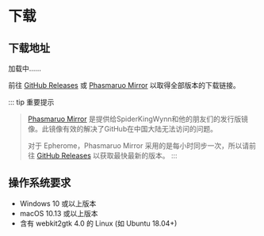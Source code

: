 # 下载
<h2 id="Download">下载地址</h2>
<p id="OSVERSION">加载中……</p>
<p id="EPHVERSION"></p>
<div id="downloadButtonContainer"></div>

前往 [GitHub Releases](https://github.com/ResetPower/Epherome/releases) 或 [Phasmaruo Mirror](https://mirror.phasmaruo.com/epherome) 以取得全部版本的下载链接。

::: tip 重要提示
>[Phasmaruo Mirror](https://mirror.phasmaruo.com) 是提供给SpiderKingWynn和他的朋友们的发行版镜像。此镜像有效的解决了GitHub在中国大陆无法访问的问题。
>
>对于 Epherome，Phasmaruo Mirror 采用的是每小时同步一次，所以请前往 [GitHub Releases](https://github.com/ResetPower/Epherome/releases) 以获取最快最新的版本。
:::

## 操作系统要求

- Windows 10 或以上版本
- macOS 10.13 或以上版本
- 含有 webkit2gtk 4.0 的 Linux (如 Ubuntu 18.04+)

<style>
    .downloadbutton {
        padding: 10px 20px;
        font-size: 18px;
        background-color: #4CAF50;
        color: white;
        border: none;
        border-radius: 5px;
        cursor: pointer;
    }
</style>

<script module>
    export default {
        mounted() {
        fetch('https://mirror.phasmaruo.com/epherome/release.json')
            .then(response => response.json())
            .then(data => {
                const htmlUrl = data[0].html_url;
                const version = htmlUrl.match(/tag\/(.*)$/)[1];
                this.checkOperatingSystem(version);
            });
        },
        methods: {
            checkOperatingSystem(version) {
                document.getElementById("downloadButtonContainer").innerHTML = null;
                var osName = "Unknown";
                var osVersion = "Unknown";
                var userAgent = navigator.userAgent.toLowerCase();
                if (userAgent.indexOf("win") >= 0) {
                    osName = "Windows";
                    osVersion = "Windows 10 及以上（Windows 7 用户请自行从 <a href='https://github.com/ResetPower/Epherome/' target='_blank'>源代码</a> 参照 <a href='https://tauri.app/zh-cn/v1/guides/building/windows/#supporting-windows-7' target='_blank'>Tauri 官方文档</a> 进行编译使用）";
                    this.addDownloadButton("https://mirror.phasmaruo.com/epherome/"+version+"/Epherome_"+version+"_x86-setup.exe", "下载 x86 安装程序(.exe)");
                    this.addDownloadButton("https://mirror.phasmaruo.com/epherome/"+version+"/Epherome_"+version+"_x64-setup.exe", "下载 x64 安装程序(.exe)");
                    this.addDownloadButton("https://mirror.phasmaruo.com/epherome/"+version+"/Epherome_"+version+"_arm64-setup.exe", "下载 arm64 安装程序(.exe)");
                } else if (userAgent.indexOf("mac") >= 0) {
                    osName = "macOS";
                    osVersion = "macOS High Sierra (10.13) 及以上";
                    this.addDownloadButton("https://mirror.phasmaruo.com/epherome/"+version+"/Epherome_"+version+"_universal.dmg", "下载 Universal 安装映像(.dmg)");
                    this.addDownloadButton("https://mirror.phasmaruo.com/epherome/"+version+"/Epherome_universal.app.tar.gz", "下载 Universal 软件(.app)")
                } else if (userAgent.indexOf("linux") >= 0) {
                    osName = "Linux";
                    osVersion = "含有webkit2gtk 4.0的Linux (如 Ubuntu 18.04+)，暂未支持Linux Arm64";
                    this.addDownloadButton("https://mirror.phasmaruo.com/epherome/"+version+"/epherome_"+version+"_amd64.deb", "下载 amd64 软件包(.deb)");
                    this.addDownloadButton("https://mirror.phasmaruo.com/epherome/"+version+"/epherome_"+version+"_amd64.AppImage", "下载 amd64 通用软件包(.AppImage)");
                }
                document.getElementById("Download").innerHTML = "Epherome " + osName + "版";
                document.getElementById("OSVERSION").innerHTML = "系统要求：" + osVersion;
                document.getElementById("EPHVERSION").innerHTML = "当前最新版本：" + version;
                if (osName == "Unknown") {
                    document.getElementById("Download").innerHTML = "Epherome";
                    document.getElementById("OSVERSION").innerHTML = "Epherome 不支持您使用的设备"
                    document.getElementById("EPHVERSION").innerHTML = null
                }
                if ((userAgent.indexOf("iphone") >= 0) || (userAgent.indexOf("android") >= 0)) {
                    document.getElementById("Download").innerHTML = "Epherome";
                    document.getElementById("OSVERSION").innerHTML = "很抱歉，Epherome 不支持手机/平板使用";
                    document.getElementById("EPHVERSION").innerHTML = "若要下载，请访问下方 Github Release 界面或使用电脑访问";
                    document.getElementById("downloadButtonContainer").innerHTML = null
                }
            },
            addDownloadButton(downloadUrl, buttonText) {
                var container = document.getElementById("downloadButtonContainer");
                var buttonContainer = document.createElement("div");
                buttonContainer.className = "button-container";
                var button = document.createElement("a");
                button.innerHTML = buttonText;
                button.setAttribute("href",downloadUrl)
                buttonContainer.appendChild(button);
                container.appendChild(buttonContainer);
            }
        }
    }
</script>